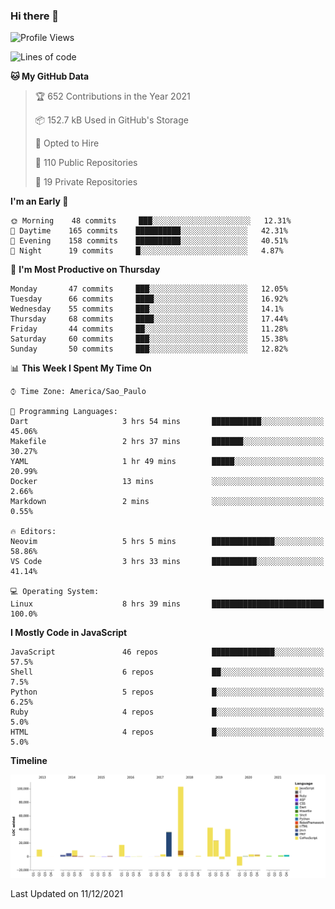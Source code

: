 ### Hi there 👋

<!--START_SECTION:waka-->
![Profile Views](http://img.shields.io/badge/Profile%20Views-17-blue)

![Lines of code](https://img.shields.io/badge/From%20Hello%20World%20I%27ve%20Written-294%20Thousand%20lines%20of%20code-blue)

**🐱 My GitHub Data** 

> 🏆 652 Contributions in the Year 2021
 > 
> 📦 152.7 kB Used in GitHub's Storage 
 > 
> 💼 Opted to Hire
 > 
> 📜 110 Public Repositories 
 > 
> 🔑 19 Private Repositories  
 > 
**I'm an Early 🐤** 

```text
🌞 Morning    48 commits     ███░░░░░░░░░░░░░░░░░░░░░░   12.31% 
🌆 Daytime    165 commits    ██████████░░░░░░░░░░░░░░░   42.31% 
🌃 Evening    158 commits    ██████████░░░░░░░░░░░░░░░   40.51% 
🌙 Night      19 commits     █░░░░░░░░░░░░░░░░░░░░░░░░   4.87%

```
📅 **I'm Most Productive on Thursday** 

```text
Monday       47 commits     ███░░░░░░░░░░░░░░░░░░░░░░   12.05% 
Tuesday      66 commits     ████░░░░░░░░░░░░░░░░░░░░░   16.92% 
Wednesday    55 commits     ███░░░░░░░░░░░░░░░░░░░░░░   14.1% 
Thursday     68 commits     ████░░░░░░░░░░░░░░░░░░░░░   17.44% 
Friday       44 commits     ██░░░░░░░░░░░░░░░░░░░░░░░   11.28% 
Saturday     60 commits     ███░░░░░░░░░░░░░░░░░░░░░░   15.38% 
Sunday       50 commits     ███░░░░░░░░░░░░░░░░░░░░░░   12.82%

```


📊 **This Week I Spent My Time On** 

```text
⌚︎ Time Zone: America/Sao_Paulo

💬 Programming Languages: 
Dart                     3 hrs 54 mins       ███████████░░░░░░░░░░░░░░   45.06% 
Makefile                 2 hrs 37 mins       ███████░░░░░░░░░░░░░░░░░░   30.27% 
YAML                     1 hr 49 mins        █████░░░░░░░░░░░░░░░░░░░░   20.99% 
Docker                   13 mins             ░░░░░░░░░░░░░░░░░░░░░░░░░   2.66% 
Markdown                 2 mins              ░░░░░░░░░░░░░░░░░░░░░░░░░   0.55%

🔥 Editors: 
Neovim                   5 hrs 5 mins        ██████████████░░░░░░░░░░░   58.86% 
VS Code                  3 hrs 33 mins       ██████████░░░░░░░░░░░░░░░   41.14%

💻 Operating System: 
Linux                    8 hrs 39 mins       █████████████████████████   100.0%

```

**I Mostly Code in JavaScript** 

```text
JavaScript               46 repos            ██████████████░░░░░░░░░░░   57.5% 
Shell                    6 repos             ██░░░░░░░░░░░░░░░░░░░░░░░   7.5% 
Python                   5 repos             █░░░░░░░░░░░░░░░░░░░░░░░░   6.25% 
Ruby                     4 repos             █░░░░░░░░░░░░░░░░░░░░░░░░   5.0% 
HTML                     4 repos             █░░░░░░░░░░░░░░░░░░░░░░░░   5.0%

```


**Timeline**

![Chart not found](https://raw.githubusercontent.com/jampow/jampow/master/charts/bar_graph.png) 


 Last Updated on 11/12/2021
<!--END_SECTION:waka-->
